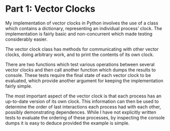 # Part 1: Vector Clocks

My implementation of vector clocks in Python involves the use of a class which contains a dictionary, representing an individual process’ clock. The implementation is fairly basic and non-concurrent which made testing considerably easier.

The vector clock class has methods for communicating with other vector clocks, doing arbitrary work, and to print the contents of its own clock.

There are two functions which test various operations between several vector clocks and then call another function which dumps the results to console. These tests require the final state of each vector clock to be evaluated, which provide another argument for keeping the implementation fairly simple.

The most important aspect of the vector clock is that each process has an up-to-date version of its own clock. This information can then be used to determine the order of last interactions each process had with each other, possibly demonstrating dependences. While I have not explicitly written tests to evaluate the ordering of these processes, by inspecting the console dumps it is easy to deduce provided the example is simple.

